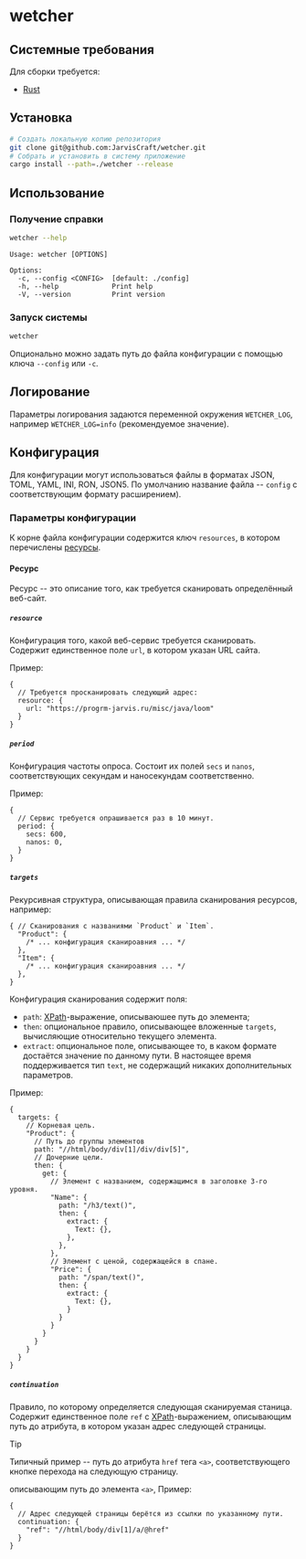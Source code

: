 # wetcher

## Системные требования

Для сборки требуется:

* [Rust]

## Установка

```bash
# Создать локальную копию репозитория
git clone git@github.com:JarvisCraft/wetcher.git
# Собрать и установить в систему приложение
cargo install --path=./wetcher --release
```

## Использование

### Получение справки

```bash
wetcher --help
```

```text
Usage: wetcher [OPTIONS]

Options:
  -c, --config <CONFIG>  [default: ./config]
  -h, --help             Print help
  -V, --version          Print version
```

### Запуск системы

```bash
wetcher
```

Опционально можно задать путь до файла конфигурации
с помощью ключа `--config` или `-c`.

## Логирование

Параметры логирования задаются переменной окружения `WETCHER_LOG`,
например `WETCHER_LOG=info` (рекомендуемое значение).

## Конфигурация

Для конфигурации могут использоваться файлы
в форматах JSON, TOML, YAML, INI, RON, JSON5.
По умолчанию название файла -- `config` с соответствующим формату расширением).

### Параметры конфигурации

К корне файла конфигурации содержится ключ `resources`,
в котором перечислены [ресурсы](#Ресурс).

#### Ресурс

Ресурс -- это описание того, как требуется сканировать определённый веб-сайт.

##### `resource`

Конфигурация того, какой веб-сервис требуется сканировать.
Содержит единственное поле `url`, в котором указан URL сайта.

Пример:

```json5
{
  // Требуется просканировать следующий адрес:
  resource: {
    url: "https://progrm-jarvis.ru/misc/java/loom"
  }
}
```

##### `period`

Конфигурация частоты опроса.
Состоит их полей `secs` и `nanos`, соответствующих секундам и наносекундам соответственно.

Пример:

```json5
{
  // Сервис требуется опрашивается раз в 10 минут.
  period: {
    secs: 600,
    nanos: 0,
  }
}
```

##### `targets`

Рекурсивная структура, описывающая правила сканирования ресурсов, например:

```json5
{ // Сканирования с названиями `Product` и `Item`.
  "Product": {
    /* ... конфигурация сканироавния ... */
  },
  "Item": {
    /* ... конфигурация сканироавния ... */
  },
}
```

Конфигурация сканирования содержит поля:

* `path`: [XPath]-выражение, описываюшее путь до элемента;
* `then`: опциональное правило, описывающее вложенные `targets`,
  вычисляющие относительно текущего элемента.
* `extract`: опциональное поле, описывающее то,
  в каком формате достаётся значение по данному пути.
  В настоящее время поддерживается тип `text`,
  не содержащий никаких дополнительных параметров.

Пример:

```json5
{
  targets: {
    // Корневая цель.
    "Product": {
      // Путь до группы элементов
      path: "//html/body/div[1]/div/div[5]",
      // Дочерние цели.
      then: {
        get: {
          // Элемент с названием, содержащимся в заголовке 3-го уровня.
          "Name": {
            path: "/h3/text()",
            then: {
              extract: {
                Text: {},
              },
            },
          },
          // Элемент с ценой, содержащейся в спане.
          "Price": {
            path: "/span/text()",
            then: {
              extract: {
                Text: {},
              }
            }
          }
        }
      }
    }
  }
}
```

##### `continuation`

Правило, по которому определяется следующая сканируемая станица.
Содержит единственное поле `ref` с [XPath]-выражением, описывающим путь до атрибута,
в котором указан адрес следующей страницы.

> [!TIP]
> Типичный пример -- путь до атрибута `href` тега `<a>`,
> соответствующего кнопке перехода на следующую страницу.

описывающим путь до элемента `<a>`,
Пример:

```json5
{
  // Адрес следующей страницы берётся из ссылки по указанному пути.
  continuation: {
    "ref": "//html/body/div[1]/a/@href"
  }
}
```

[Rust]: https://play.rust-lang.org/
[XPath]: https://www.w3.org/TR/xpath-31/
